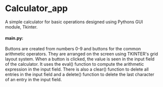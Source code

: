 # Calculator_app

A simple calculator for basic operations designed using Pythons GUI module, Tkinter.

#### main.py:

Buttons are created from numbers 0-9 and buttons for the common arithmetic operators. They are arranged on the screen using TKINTER's grid layout system. When a button is clicked, the value is seen in the input field of the calculator. It uses the eval() function to compute the arithmetic expression in the input field.
There is also a clear() function to delete all entries in the input field and a delete() function to delete the last character of an entry in the input field.  
